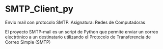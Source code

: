 # SMTP_Client_py
Envio mail con protocolo SMTP. Asignatura: Redes de Computadoras

El proyecto SMTP-mail es un script de Python que permite enviar un correo electrónico a un destinatario utilizando el Protocolo de Transferencia de Correo Simple (SMTP)
